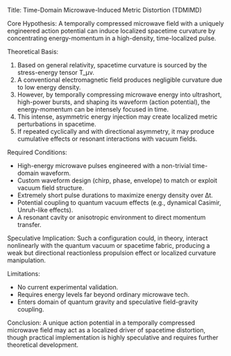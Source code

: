 Title: Time-Domain Microwave-Induced Metric Distortion (TDMIMD)

Core Hypothesis:
A temporally compressed microwave field with a uniquely engineered action potential can induce localized spacetime curvature by concentrating energy-momentum in a high-density, time-localized pulse.

Theoretical Basis:
1. Based on general relativity, spacetime curvature is sourced by the stress-energy tensor T_μν.
2. A conventional electromagnetic field produces negligible curvature due to low energy density.
3. However, by temporally compressing microwave energy into ultrashort, high-power bursts, and shaping its waveform (action potential), the energy-momentum can be intensely focused in time.
4. This intense, asymmetric energy injection may create localized metric perturbations in spacetime.
5. If repeated cyclically and with directional asymmetry, it may produce cumulative effects or resonant interactions with vacuum fields.

Required Conditions:
- High-energy microwave pulses engineered with a non-trivial time-domain waveform.
- Custom waveform design (chirp, phase, envelope) to match or exploit vacuum field structure.
- Extremely short pulse durations to maximize energy density over ∆t.
- Potential coupling to quantum vacuum effects (e.g., dynamical Casimir, Unruh-like effects).
- A resonant cavity or anisotropic environment to direct momentum transfer.

Speculative Implication:
Such a configuration could, in theory, interact nonlinearly with the quantum vacuum or spacetime fabric, producing a weak but directional reactionless propulsion effect or localized curvature manipulation.

Limitations:
- No current experimental validation.
- Requires energy levels far beyond ordinary microwave tech.
- Enters domain of quantum gravity and speculative field-gravity coupling.

Conclusion:
A unique action potential in a temporally compressed microwave field may act as a localized driver of spacetime distortion, though practical implementation is highly speculative and requires further theoretical development.

